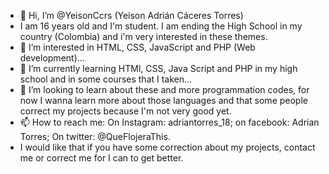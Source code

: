 - 👋 Hi, I’m @YeisonCcrs (Yeison Adrián Cáceres Torres)
- I am 16 years old and I'm student. I am ending the High School in my country (Colombia) and i'm very interested in these themes.
- 👀 I’m interested in HTML, CSS, JavaScript and PHP (Web development)...
- 🌱 I’m currently learning HTMl, CSS, Java Script and PHP in my high school and in some courses that I taken...
- 💞️ I’m looking to learn about these and more programmation codes, for now I wanna learn more about those languages and that some people correct my projects because I'm not very good yet.
- 📫 How to reach me: On Instagram: adriantorres_18; on facebook: Adrian Torres; On twitter: @QueFlojeraThis.
- I would like that if you have some correction about my projects, contact me or correct me for I can to get better.

<!---
YeisonCcrs/YeisonCcrs is a ✨ special ✨ repository because its `README.md` (this file) appears on your GitHub profile.
You can click the Preview link to take a look at your changes.
--->

